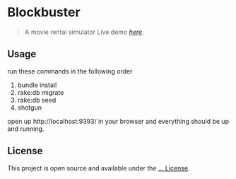 # Blockbuster
> A movie rental simulator
> Live demo [_here_](https://www.example.com). <!-- If you have the project hosted somewhere, include the link here. -->
## Usage
run these commands in the following order

1. bundle install
2. rake:db migrate 
3. rake:db seed 
4. shotgun

open up http://localhost:9393/ in your browser and everything should be up and running.



<!-- Optional -->
## License
This project is open source and available under the [... License](https://opensource.org/licenses/MIT).

<!-- You don't have to include all sections - just the one's relevant to your project -->